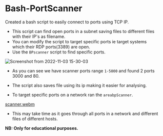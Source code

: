 # Bash-PortScanner
Created a bash script to easily connect to ports using TCP IP.

- This script can find open ports in a subnet saving files to different files with their IP's as filename.
- You can modify the script to target specific ports ie target systems which their RDP ports(3389) are open.
- Use the `BPscanner` script to find specific ports.


![Screenshot from 2022-11-03 15-30-03](https://user-images.githubusercontent.com/106890328/199722760-4a6a9910-db52-4cf9-9e09-3618f3ffe72b.png)

 - As you can see we have scanner ports range `1-5000` and found 2 ports 3000 and 80.
 - The script also saves file using its ip making it easier for analysing.
 
 
 - To target specific ports on a network ran the `areabpScanner`.
 
 
 [scanner.webm](https://user-images.githubusercontent.com/106890328/199724194-26b307f6-0c6a-4a47-a296-b165c535e348.webm)
   
   - This may take time as it goes through all ports in a network and different files of different hosts.
   
 **NB: Only for educational purposes.**
